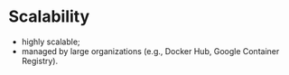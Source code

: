 # Scalability

- highly scalable;
- managed by large organizations (e.g., Docker Hub, Google Container Registry).

